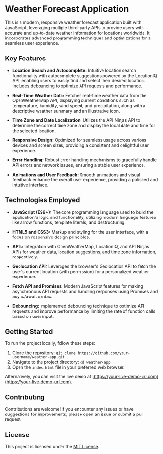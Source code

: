 # Weather Forecast Application

This is a modern, responsive weather forecast application built with JavaScript, leveraging multiple third-party APIs to provide users with accurate and up-to-date weather information for locations worldwide. It incorporates advanced programming techniques and optimizations for a seamless user experience.

## Key Features

- **Location Search and Autocomplete:** Intuitive location search functionality with autocomplete suggestions powered by the LocationIQ API, enabling users to easily find and select their desired location. Includes debouncing to optimize API requests and performance.

- **Real-Time Weather Data:** Fetches real-time weather data from the OpenWeatherMap API, displaying current conditions such as temperature, humidity, wind speed, and precipitation, along with a descriptive weather summary and an illustrative icon.

- **Time Zone and Date Localization:** Utilizes the API Ninjas API to determine the correct time zone and display the local date and time for the selected location.

- **Responsive Design:** Optimized for seamless usage across various devices and screen sizes, providing a consistent and delightful user experience.

- **Error Handling:** Robust error handling mechanisms to gracefully handle API errors and network issues, ensuring a stable user experience.

- **Animations and User Feedback:** Smooth animations and visual feedback enhance the overall user experience, providing a polished and intuitive interface.

## Technologies Employed

- **JavaScript (ES6+):** The core programming language used to build the application's logic and functionality, utilizing modern language features like arrow functions, template literals, and destructuring.

- **HTML5 and CSS3:** Markup and styling for the user interface, with a focus on responsive design principles.

- **APIs:** Integration with OpenWeatherMap, LocationIQ, and API Ninjas APIs for weather data, location suggestions, and time zone information, respectively.

- **Geolocation API:** Leverages the browser's Geolocation API to fetch the user's current location (with permission) for a personalized weather experience.

- **Fetch API and Promises:** Modern JavaScript features for making asynchronous API requests and handling responses using Promises and async/await syntax.

- **Debouncing:** Implemented debouncing technique to optimize API requests and improve performance by limiting the rate of function calls based on user input.

## Getting Started

To run the project locally, follow these steps:

1. Clone the repository: `git clone https://github.com/your-username/weather-app.git`
2. Navigate to the project directory: `cd weather-app`
3. Open the `index.html` file in your preferred web browser.

Alternatively, you can visit the live demo at [https://your-live-demo-url.com](https://your-live-demo-url.com).

## Contributing

Contributions are welcome! If you encounter any issues or have suggestions for improvements, please open an issue or submit a pull request.

## License

This project is licensed under the [MIT License](LICENSE).
